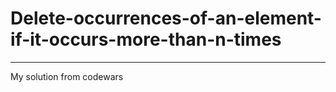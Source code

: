 # Delete-occurrences-of-an-element-if-it-occurs-more-than-n-times
--------------------------------------------------------------
My solution from codewars
